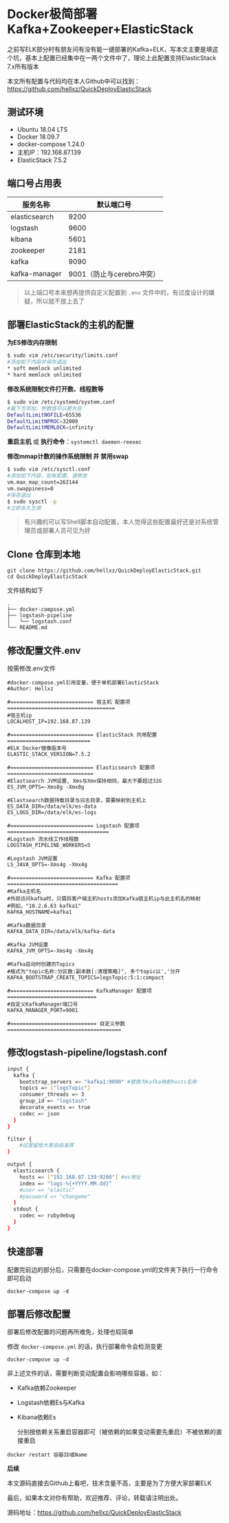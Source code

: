 # Docker极简部署Kafka+Zookeeper+ElasticStack
之前写ELK部分时有朋友问有没有能一键部署的Kafka+ELK，写本文主要是填这个坑，基本上配置已经集中在一两个文件中了，理论上此配置支持ElasticStack 7.x所有版本



本文所有配置与代码均在本人Github中可以找到：<https://github.com/hellxz/QuickDeployElasticStack>

## 测试环境

- Ubuntu 18.04 LTS
- Docker 18.09.7
- docker-compose 1.24.0
- 主机IP：192.168.87.139
- ElasticStack 7.5.2

## 端口号占用表

| 服务名称      | 默认端口号                |
| ------------- | ------------------------- |
| elasticsearch | 9200                      |
| logstash      | 9600                      |
| kibana        | 5601                      |
| zookeeper     | 2181                      |
| kafka         | 9090                      |
| kafka-manager | 9001（防止与cerebro冲突） |

> 以上端口号本来想再提供自定义配置到 `.env` 文件中的，有过度设计的嫌疑，所以就不放上去了

##  部署ElasticStack的主机的配置

**为ES修改内存限制**

```bash
$ sudo vim /etc/security/limits.conf
#添加如下内容并保存退出
* soft memlock unlimited
* hard memlock unlimited
```

**修改系统限制文件打开数、线程数等**

```bash
$ sudo vim /etc/systemd/system.conf
#最下方添加，参数值可以更大些
DefaultLimitNOFILE=65536
DefaultLimitNPROC=32000
DefaultLimitMEMLOCK=infinity
```

**重启主机** 或 **执行命令**：`systemctl daemon-reexec`

**修改mmap计数的操作系统限制 并 禁用swap**

```bash
$ sudo vim /etc/sysctl.conf
#添加如下内容，如有配置，请修改
vm.max_map_count=262144
vm.swappiness=0
#保存退出
$ sudo sysctl -p
#立即永久生效
```

> 有兴趣的可以写Shell脚本自动配置，本人觉得这些配置最好还是对系统管理员或部署人员可见为好



## Clone 仓库到本地

```shell
git clone https://github.com/hellxz/QuickDeployElasticStack.git
cd QuickDeployElasticStack
```

文件结构如下

```
.
├── docker-compose.yml
├── logstash-pipeline
│   └── logstash.conf
└── README.md
```



## 修改配置文件.env

按需修改.env文件

```shell
#docker-compose.yml引用变量，便于单机部署ElasticStack
#Author: Hellxz

#=========================== 宿主机 配置项 ===================================
#宿主机ip
LOCALHOST_IP=192.168.87.139

#=========================== ElasticStack 共用配置 ===========================
#ELK Docker镜像版本号
ELASTIC_STACK_VERSION=7.5.2

#=========================== Elasticsearch 配置项 ============================
#Elastsearch JVM设置, Xms与Xmx保持相同，最大不要超过32G
ES_JVM_OPTS=-Xms8g -Xmx8g

#Elastsearch数据持载目录与日志目录，需要映射到主机上
ES_DATA_DIR=/data/elk/es-data
ES_LOGS_DIR=/data/elk/es-logs

#=========================== Logstash 配置项 =================================
#Logstash 流水线工作线程数
LOGSTASH_PIPELINE_WORKERS=5

#Logstash JVM设置
LS_JAVA_OPTS=-Xms4g -Xmx4g

#=========================== Kafka 配置项 ====================================
#Kafka主机名
#外部访问kafka时，只需将客户端主机hosts添加Kafka宿主机ip与此主机名的映射
#例如，"10.2.6.63 kafka1"
KAFKA_HOSTNAME=kafka1

#Kafka数据目录
KAFKA_DATA_DIR=/data/elk/kafka-data

#Kafka JVM设置
KAFKA_JVM_OPTS=-Xms4g -Xmx4g

#Kafka启动时创建的Topics
#格式为"topic名称:分区数:副本数[:清理策略]", 多个topic以','分开
KAFKA_BOOTSTRAP_CREATE_TOPICS=logsTopic:5:1:compact

#=========================== KafkaManager 配置项 =============================
#自定义KafkaManager端口号
KAFKA_MANAGER_PORT=9001

#============================ 自定义参数 =====================================
```



## 修改logstash-pipeline/logstash.conf

```bash
input {
  kafka {
    bootstrap_servers => "kafka1:9090" #替换为kafka映射hosts名称
    topics => ["logsTopic"]
    consumer_threads => 3
    group_id => "logstash"
    decorate_events => true
    codec => json
  }
}

filter {
	#这里留给大家自由发挥
}

output {
  elasticsearch {
    hosts => ["192.168.87.139:9200"] #es地址
    index => "logs-%{+YYYY.MM.dd}"
    #user => "elastic"
    #password => "changeme"
  }
  stdout {
    codec => rubydebug
  }
}

```

## 快速部署

配置完前边的部分后，只需要在docker-compose.yml的文件夹下执行一行命令即可启动

```shell
docker-compose up -d
```



## 部署后修改配置

部署后修改配置的问题再所难免，处理也较简单

修改 `docker-compose.yml` 的话，执行部署命令会检测变更

```shell
docker-compose up -d
```

非上述文件的话，需要判断变动配置会影响哪些容器，如：

- Kafka依赖Zookeeper

- Logstash依赖Es与Kafka

- Kibana依赖Es

  分别按依赖关系重启容器即可（被依赖的如果变动需要先重启）不被依赖的直接重启

```shell
docker restart 容器ID或Name
```







**后续**

本文源码直接去Github上看吧，技术含量不高，主要是为了方便大家部署ELK  

最后，如果本文对你有帮助，欢迎推荐、评论，转载请注明出处。

源码地址：<https://github.com/hellxz/QuickDeployElasticStack>